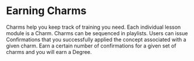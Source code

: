 # Earning Charms

Charms help you keep track of training you need. Each individual lesson module is a Charm. Charms can be sequenced in playlists. Users can issue Confirmations that you successfully applied the concept associated with a given charm. Earn a certain number of confirmations for a given set of charms and you will earn a Degree. 




